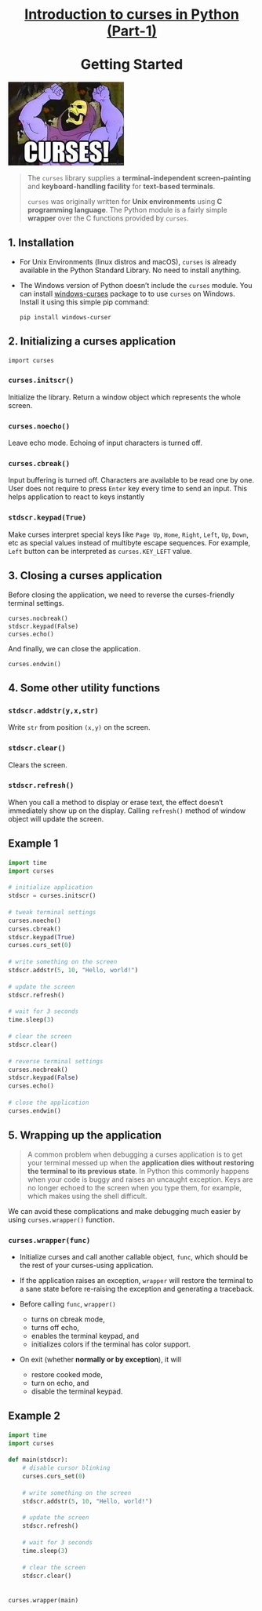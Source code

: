 # <center><u>Introduction to curses in Python (Part-1)</u></center><br><center>Getting Started</center>

![](images/1.jpg)


>The `curses` library supplies a **terminal-independent screen-painting** and **keyboard-handling facility** for **text-based terminals**.
>
>
>`curses` was originally written for **Unix environments** using **C programming language**. The Python module is a fairly simple **wrapper** over the C functions provided by `curses`.


## 1. Installation

- For Unix Environments (linux distros and macOS), `curses` is already available in the Python Standard Library. No need to install anything.


- The Windows version of Python doesn’t include the `curses` module. You can install [windows-curses](https://pypi.org/project/windows-curses/) package to to use `curses` on Windows. Install it using this simple pip command:
    ```
    pip install windows-curser
    ```

## 2. Initializing a curses application

```
import curses
```

### `curses.initscr()`

Initialize the library. Return a window object which represents the whole screen.

### `curses.noecho()`

Leave echo mode. Echoing of input characters is turned off.

### `curses.cbreak()`

Input buffering is turned off. Characters are available to be read one by one. User does not require to press `Enter` key every time to send an input. This helps application to react to keys instantly

### `stdscr.keypad(True)`

Make curses interpret special keys like `Page Up`, `Home`, `Right`, `Left`, `Up`, `Down`, etc as special values instead of multibyte escape sequences. For example, `Left` button can be interpreted as `curses.KEY_LEFT` value.


## 3. Closing a curses application

Before closing the application, we need to reverse the curses-friendly terminal settings.

```
curses.nocbreak()
stdscr.keypad(False)
curses.echo()
```

And finally, we can close the application.

```
curses.endwin()
```


## 4. Some other utility functions

### `stdscr.addstr(y,x,str)`

Write `str` from position `(x,y)` on the screen.


### `stdscr.clear()`

Clears the screen.


### `stdscr.refresh()`

When you call a method to display or erase text, the effect doesn’t immediately show up on the display. Calling `refresh()` method of window object will update the screen.


## Example 1


```python
import time
import curses

# initialize application
stdscr = curses.initscr()

# tweak terminal settings
curses.noecho()
curses.cbreak()
stdscr.keypad(True)
curses.curs_set(0)

# write something on the screen
stdscr.addstr(5, 10, "Hello, world!")

# update the screen
stdscr.refresh()

# wait for 3 seconds
time.sleep(3)

# clear the screen
stdscr.clear()

# reverse terminal settings
curses.nocbreak()
stdscr.keypad(False)
curses.echo()

# close the application
curses.endwin()
```

## 5. Wrapping up the application

>A common problem when debugging a curses application is to get your terminal messed up when the **application dies without restoring the terminal to its previous state**. In Python this commonly happens when your code is buggy and raises an uncaught exception. Keys are no longer echoed to the screen when you type them, for example, which makes using the shell difficult.

We can avoid these complications and make debugging much easier by using `curses.wrapper()` function.

### `curses.wrapper(func)`

- Initialize curses and call another callable object, `func`, which should be the rest of your curses-using application. 


- If the application raises an exception, `wrapper` will restore the terminal to a sane state before re-raising the exception and generating a traceback.


- Before calling `func`, `wrapper()` 
    - turns on cbreak mode, 
    - turns off echo, 
    - enables the terminal keypad, and 
    - initializes colors if the terminal has color support. 


- On exit (whether **normally or by exception**), it will
    - restore cooked mode, 
    - turn on echo, and 
    - disable the terminal keypad.
    
    
## Example 2

```python
import time
import curses

def main(stdscr):
    # disable cursor blinking
    curses.curs_set(0)

    # write something on the screen
    stdscr.addstr(5, 10, "Hello, world!")

    # update the screen
    stdscr.refresh()

    # wait for 3 seconds
    time.sleep(3)

    # clear the screen
    stdscr.clear()


curses.wrapper(main)
```



